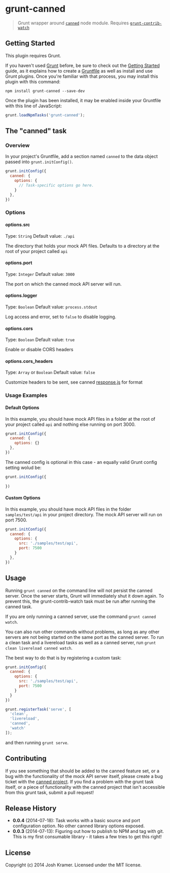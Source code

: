 # grunt-canned

> Grunt wrapper around [`canned`](https://github.com/sideshowcoder/canned) node module. Requires [`grunt-contrib-watch`](https://github.com/gruntjs/grunt-contrib-watch)

## Getting Started
This plugin requires Grunt.

If you haven't used [Grunt](http://gruntjs.com/) before, be sure to check out the [Getting Started](http://gruntjs.com/getting-started) guide, as it explains how to create a [Gruntfile](http://gruntjs.com/sample-gruntfile) as well as install and use Grunt plugins. Once you're familiar with that process, you may install this plugin with this command:

```shell
npm install grunt-canned --save-dev
```

Once the plugin has been installed, it may be enabled inside your Gruntfile with this line of JavaScript:

```js
grunt.loadNpmTasks('grunt-canned');
```

## The "canned" task

### Overview
In your project's Gruntfile, add a section named `canned` to the data object passed into `grunt.initConfig()`.

```js
grunt.initConfig({
  canned: {
    options: {
      // Task-specific options go here.
    }
  },
})
```

### Options

#### options.src
Type: `String`
Default value: `./api`

The directory that holds your mock API files. Defaults to a directory at the root of your project called `api`

#### options.port
Type: `Integer`
Default value: `3000`

The port on which the canned mock API server will run.

#### options.logger
Type: `Boolean`
Default value: `process.stdout`

Log access and error, set to `false` to disable logging.

#### options.cors
Type: `Boolean`
Default value: `true`

Enable or disable CORS headers

#### options.cors_headers
Type: `Array` or `Boolean`
Default value: `false`

Customize headers to be sent, see canned [response.js](https://github.com/sideshowcoder/canned/blob/master/lib/response.js) for format


### Usage Examples

#### Default Options
In this example, you should have mock API files in a folder at the root of your project called `api` and nothing else running on port 3000.

```js
grunt.initConfig({
  canned: {
    options: {}
  },
})
```

The canned config is optional in this case - an equally valid Grunt config setting wolud be:

```js
grunt.initConfig({
  
})
```

#### Custom Options
In this example, you should have mock API files in the folder `samples/test/api` in your project directory. The mock API server will run on port 7500.

```js
grunt.initConfig({
  canned: {
    options: {
      src: './samples/test/api',
      port: 7500
    }
  },
})
```

## Usage
Running `grunt canned` on the command line will not persist the canned server. Once the server starts, Grunt will immediately shut it down again. To prevent this, the grunt-contrib-watch task must be run after running the canned task. 

If you are only running a canned server, use the command `grunt canned watch`.

You can also run other commands without problems, as long as any other servers are not being started on the same port as the canned server. To run a clean task and a livereload tasks as well as a canned server, run `grunt clean livereload canned watch`.

The best way to do that is by registering a custom task:

```js
grunt.initConfig({
  canned: {
    options: {
      src: './samples/test/api',
      port: 7500
    }
  }
})

grunt.registerTask('serve', [
  'clean',
  'livereload',
  'canned',
  'watch'
]);
```

and then running `grunt serve`.

## Contributing
If you see something that should be added to the canned feature set, or a bug with the functionality of the mock API
server itself, please create a bug ticket with the [canned project](https://github.com/sideshowcoder/canned). If you find a problem with the grunt task itself, or a piece of functionality with the canned project that isn't accessible from this grunt task, submit a pull request!

## Release History
 - **0.0.4** (2014-07-18): Task works with a basic source and port configuration option. No other canned library options exposed.
 - **0.0.3** (2014-07-13): Figuring out how to publish to NPM and tag with git. This is my first consumable library - it takes a few tries to get this right!

## License
Copyright (c) 2014 Josh Kramer. Licensed under the MIT license.
